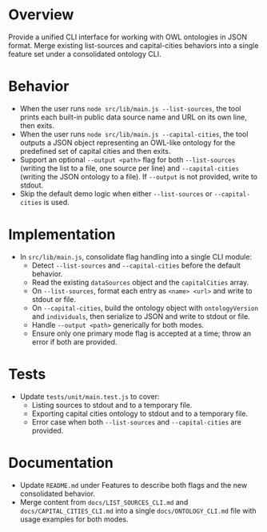 # Overview

Provide a unified CLI interface for working with OWL ontologies in JSON format. Merge existing list-sources and capital-cities behaviors into a single feature set under a consolidated ontology CLI.

# Behavior

- When the user runs `node src/lib/main.js --list-sources`, the tool prints each built-in public data source name and URL on its own line, then exits.
- When the user runs `node src/lib/main.js --capital-cities`, the tool outputs a JSON object representing an OWL-like ontology for the predefined set of capital cities and then exits.
- Support an optional `--output <path>` flag for both `--list-sources` (writing the list to a file, one source per line) and `--capital-cities` (writing the JSON ontology to a file). If `--output` is not provided, write to stdout.
- Skip the default demo logic when either `--list-sources` or `--capital-cities` is used.

# Implementation

- In `src/lib/main.js`, consolidate flag handling into a single CLI module:
  - Detect `--list-sources` and `--capital-cities` before the default behavior.
  - Read the existing `dataSources` object and the `capitalCities` array.
  - On `--list-sources`, format each entry as `<name> <url>` and write to stdout or file.
  - On `--capital-cities`, build the ontology object with `ontologyVersion` and `individuals`, then serialize to JSON and write to stdout or file.
  - Handle `--output <path>` generically for both modes.
  - Ensure only one primary mode flag is accepted at a time; throw an error if both are provided.

# Tests

- Update `tests/unit/main.test.js` to cover:
  - Listing sources to stdout and to a temporary file.
  - Exporting capital cities ontology to stdout and to a temporary file.
  - Error case when both `--list-sources` and `--capital-cities` are provided.

# Documentation

- Update `README.md` under Features to describe both flags and the new consolidated behavior.
- Merge content from `docs/LIST_SOURCES_CLI.md` and `docs/CAPITAL_CITIES_CLI.md` into a single `docs/ONTOLOGY_CLI.md` file with usage examples for both modes.
